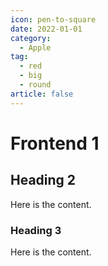 ```yaml
---
icon: pen-to-square
date: 2022-01-01
category:
  - Apple
tag:
  - red
  - big
  - round
article: false
---
```


# Frontend 1

## Heading 2

Here is the content.

### Heading 3

Here is the content.
